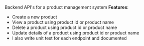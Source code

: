 Backend API's for a product management system
 **Features**:
- Create a new product
- View a product using product id or product name
- Delete a product using product id or product name
- Update details of a product using product id or product name
- I also write unit test for each endpoint and documented
